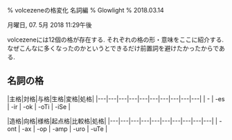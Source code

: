 % volcezeneの格変化 名詞編
% Glowlight
% 2018.03.14

月曜日, 07. 5月 2018 11:29午後 

volcezeneには12個の格が存在する. それぞれの格の形・意味をここに紹介する.なぜこんなに多くなったのかというとできるだけ前置詞を避けたかったからである.

## 名詞の格


|主格|対格|与格|生格|変格|処格|
|---|---|---|---|---|---|---|---|---|---|
| - | -es | -ir | -ok | -oTi | -iSe |

|造格|向格|様格|起点格|比較格|処格|
|---|---|---|---|---|---|---|---|---|---|
| -ont | -ax | -op | -amp | -uro | -uTe |